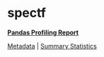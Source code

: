 # spectf

[**Pandas Profiling Report**](https://epistasislab.github.io/penn-ml-benchmarks/profile/spectf.html)

[Metadata](metadata.yaml) | [Summary Statistics](summary_stats.csv)

